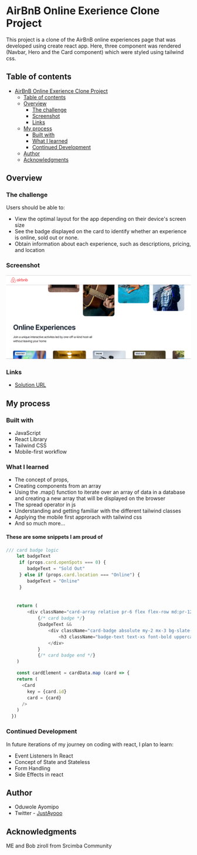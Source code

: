 # AirBnB Online Exerience Clone Project

This project is a clone of the AirBnB online experiences page that was developed using create react app. Here, three component was rendered (Navbar, Hero and the Card component) which were styled using tailwind css.

## Table of contents

- [AirBnB Online Exerience Clone Project](#airbnb-online-exerience-clone-project)
  - [Table of contents](#table-of-contents)
  - [Overview](#overview)
    - [The challenge](#the-challenge)
    - [Screenshot](#screenshot)
    - [Links](#links)
  - [My process](#my-process)
    - [Built with](#built-with)
    - [What I learned](#what-i-learned)
    - [Continued Development](#continued-development)
  - [Author](#author)
  - [Acknowledgments](#acknowledgments)


## Overview

### The challenge

Users should be able to:

- View the optimal layout for the app depending on their device's screen size
- See the badge displayed on the card to identify whether an experience is online, sold out or none.
- Obtain information about each experience, such as descriptions, pricing, and location

### Screenshot

![](https://github.com/oduwole-ayomipo/AirBnB-clone/blob/main/airbnbclone.png)


### Links

- [Solution URL](https://github.com/oduwole-ayomipo/airbnb-clone)


## My process

### Built with

- JavaScript
- React Library
- Tailwind CSS
- Mobile-first workflow


### What I learned

- The concept of props, 
- Creating components from an array
- Using the .map() function to iterate over an array of data in a database and creating a new array that will be displayed on the browser
- The spread operator in js
- Understanding and getting familiar with the different tailwind classes
- Applying the mobile first approrach with tailwind css
- And so much more...


#### These are some snippets I am proud of


```js
/// card badge logic
    let badgeText 
     if (props.card.openSpots === 0) {
        badgeText = "Sold Out"
     } else if (props.card.location === "Online") {
        badgeText = "Online"
     }
    

    return (
        <div className="card-array relative pr-6 flex flex-row md:pr-12 ">
            {/* card badge */}
            {badgeText &&
                <div className="card-badge absolute my-2 mx-3 bg-slate-200 py-1 px-2 rounded">
                    <h3 className="badge-text text-xs font-bold uppercase">{badgeText}</h3> 
                </div>
            }
            {/* card badge end */}
    )
```

```js
    const cardElement = cardData.map (card => {
    return (
      <Card 
        key = {card.id}
        card = {card}
      />
    )   
  })
```

### Continued Development

In future iterations of my journey on coding with react, I plan to learn:

- Event Listeners In React
- Concept of State and Stateless
- Form Handling
- Side Effects in react

## Author

- Oduwole Ayomipo
- Twitter - [JustAyooo](https://www.twitter.com/ayooo.eth)


## Acknowledgments
ME and Bob ziroll from Srcimba Community
